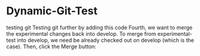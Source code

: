 # Dynamic-Git-Test
testing git
Testing git further by adding this code
Fourth, we want to merge the experimental
changes back into develop. To merge from
experimental-test into develop, we need be
already checked out on develop (which is the case).
Then, click the Merge button: